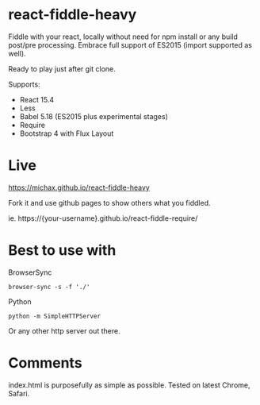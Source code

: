 # react-fiddle-heavy

Fiddle with your react, locally without need for npm install or any build post/pre processing.
Embrace full support of ES2015 (import supported as well).

Ready to play just after git clone.

Supports:
* React 15.4
* Less
* Babel 5.18 (ES2015 plus experimental stages)
* Require
* Bootstrap 4 with Flux Layout

# Live

https://michax.github.io/react-fiddle-heavy

Fork it and use github pages to show others what you fiddled.

ie. https://{your-username}.github.io/react-fiddle-require/

# Best to use with

BrowserSync
```
browser-sync -s -f './'
```

Python
```
python -m SimpleHTTPServer
```

Or any other http server out there.

# Comments

index.html is purposefully as simple as possible.
Tested on latest Chrome, Safari. 